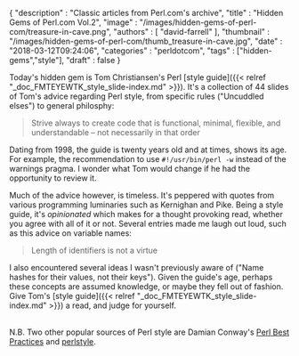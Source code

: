 {
   "description" : "Classic articles from Perl.com's archive",
   "title" : "Hidden Gems of Perl.com Vol.2",
   "image" : "/images/hidden-gems-of-perl-com/treasure-in-cave.png",
   "authors" : [
      "david-farrell"
   ],
   "thumbnail" : "/images/hidden-gems-of-perl-com/thumb_treasure-in-cave.jpg",
   "date" : "2018-03-12T09:24:06",
   "categories" : "perldotcom",
   "tags" : ["hidden-gems","style"],
   "draft" : false
}

Today's hidden gem is Tom Christiansen's Perl [style guide]({{< relref "_doc_FMTEYEWTK_style_slide-index.md" >}}). It's a collection of 44 slides of Tom's advice regarding Perl style, from specific rules ("Uncuddled elses") to general philosphy:

> Strive always to create code that is functional, minimal, flexible, and understandable – not necessarily in that order
> 

Dating from 1998, the guide is twenty years old and at times, shows its age. For example, the recommendation to use `#!/usr/bin/perl -w` instead of the warnings pragma. I wonder what Tom would change if he had the opportunity to review it.

Much of the advice however, is timeless. It's peppered with quotes from various programming luminaries such as Kernighan and Pike. Being a style guide, it's *opinionated* which makes for a thought provoking read, whether you agree with all of it or not. Several entries made me laugh out loud, such as this advice on variable names:

> Length of identifiers is not a virtue
>

I also encountered several ideas I wasn't previously aware of ("Name hashes for their values, not their keys"). Given the guide's age, perhaps these concepts are assumed knowledge, or maybe they fell out of fashion. Give Tom's [style guide]({{< relref "_doc_FMTEYEWTK_style_slide-index.md" >}}) a read, and judge for yourself.

\
N.B. Two other popular sources of Perl style are Damian Conway's [Perl Best Practices](http://shop.oreilly.com/product/9780596001735.do) and [perlstyle](http://perldoc.perl.org/perlstyle.html).

